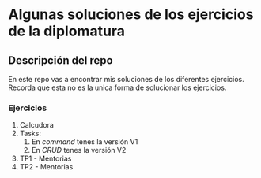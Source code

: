 # Algunas soluciones de los ejercicios de la diplomatura

## Descripción del repo

En este repo vas a encontrar mis soluciones de los diferentes ejercicios. Recorda que esta no es la unica forma de solucionar los ejercicios.

### Ejercicios

1. Calcudora
2. Tasks: 
    1. En *command* tenes la versión V1
    2. En *CRUD* tenes la versión V2
3. TP1 - Mentorias
4. TP2 - Mentorias



